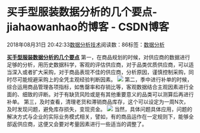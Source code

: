 
# 买手型服装数据分析的几个要点​​​​​​​ - jiahaowanhao的博客 - CSDN博客


2018年08月31日 20:42:33[数据分析技术](https://me.csdn.net/jiahaowanhao)阅读数：86标签：[数据分析																](https://so.csdn.net/so/search/s.do?q=数据分析&t=blog)


**[买手型服装数据分析的几个要点](http://cda.pinggu.org/view/26520.html)**
第一，在商品规划的时候，对供应商的数据进行足够的分析，用历史数据科学，客观的评估供应商，对于品类优质供应商，可以适当深入或者扩大采购，对于商品表现不佳的供应商，分析原因，谨慎控制采购，同时尽可能规避采购上的全凭主观经验判断因素。
![](http://cda.pinggu.org/uploadfile/image/20180831/20180831062851_19352.png)
第二，季中进行补单的时候，综合运用商品管理各项指标，如售罄率和存销比等，客观数据结合主观因素进行全面的、细致的评断。对于有缺货风险或是有其他重要意义的品类可以测算后再进行补单。
第三，及时查看，清理老货和滞销商品库存，这个可以设定为一周N次，及时发现问题，避免库存损失，变现资金。
![](http://cda.pinggu.org/uploadfile/image/20180831/20180831062843_87244.png)
当然，具体问题具体应用，问题的解决方式与企业的实际业务模式相关，譬如，有的商品运作在一定规则下，能够全部返供应商，这便又会要对考量因素进行一些适当的调整了。

